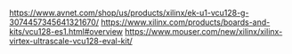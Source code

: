https://www.avnet.com/shop/us/products/xilinx/ek-u1-vcu128-g-3074457345641321670/
https://www.xilinx.com/products/boards-and-kits/vcu128-es1.html#overview
https://www.mouser.com/new/xilinx/xilinx-virtex-ultrascale-vcu128-eval-kit/






